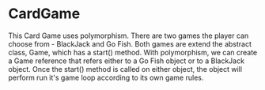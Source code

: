 # CardGame
This Card Game uses polymorphism. There are two games the player can choose from - BlackJack and Go Fish. Both games are
extend the abstract class, Game, which has a start() method. With polymorphism, we can create a Game reference that refers 
either to a Go Fish object or to a BlackJack object. Once the start() method is called on either object, the object will 
perform run it's game loop according to its own game rules.
